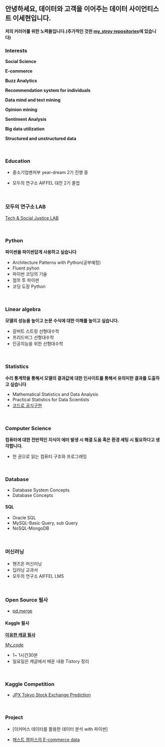 ## 안녕하세요, 데이터와 고객을 이어주는 데이터 사이언티스트 이세현입니다.

**저의 커러어를 위한 노력들입니다.(추가적인 것읜 [my_stroy repositories](https://github.com/qsdcfd/my_story)에 있습니다)**


### Interests

**Social Science**

**E-commerce**

**Buzz Analytics**

**Recommendation system for individuals**

**Data mind and text mining**

**Opinion mining**

**Sentiment Analysis**

**Big data utilization**

**Structured and unstructured data**

<br>

### Education

- 중소기업벤처부 year-dream 2기 진행 중

- 모두의 연구소 AIFFEL 대전 2기 졸업

<br>

### 모두의 연구소 LAB

[Tech & Social Justice LAB](https://modulabs-hub.oopy.io/c874757d-4a5b-431e-808b-324d2e0e786a)

<br>

### Python

**파이썬을 파이썬답게 사용하고 싶습니다**

- Architecture Patterns with Python(공부예정)
- Fluent pyhon
- 파이썬 코딩의 기술
- 점프 투 파이썬 
- 코딩 도장 Python


<br>

### Linear algebra

**모델의 성능을 높이고 논문 수식에 대한 이해를 높이고 싶습니다.**

- 갈버트 스트링 선형대수학
- 프리드버그 선형대수학
- 인공지능을 위한 선형대수학

<br>

### Statistics

**수리 통계학을 통해서 모델의 결과값에 대한 인사이트를 통해서 유의미한 결과를 도출하고 싶습니다**

- Mathematical Statistics and Data Analysis
- Practical Statistics for Data Scientists
- [코드로 공식구현](https://github.com/qsdcfd/Year-dream/tree/TIL/Theory/Math)
 
<br>

### Computer Science

**컴퓨터에 대한 전반적인 지식이 에러 발생 시 해결 도움 혹은 환경 세팅 시 필요하다고 생각합니다.**

- 한 권으로 읽는 컴퓨터 구조와 프로그래밍

<br>

### Database

- Database System Concepts
- Database Concepts

#### SQL

- Oracle SQL
- MySQL-Basic Query, sub Query
- NoSQL-MongoDB


<br>

### 머신러닝

- 핸즈온 머신러닝
- 딥러닝 교과서                             
- 모두의 연구소 AIFFEL LMS

<br>

### Open Source 필사

- [pd.merge](https://github.com/pandas-dev/pandas/blob/main/pandas/core/reshape/merge.py)


#### Kaggle 필사

**[이유한 캐글 필사](https://kaggle-kr.tistory.com/32)**


*[My_code](https://github.com/qsdcfd/kaggle)*

-  1~ 1시간30분
- 일요일은 캐글에서 배운 내용 Tistory 정리

<br>

### Kaggle Competition

- [JPX Tokyo Stock Exchange Prediction](https://www.kaggle.com/c/jpx-tokyo-stock-exchange-prediction)

<br>

### Project

- [이커머스 데이터를 활용한 데이터 분석 with 파이썬]

- [패스트 캠퍼스의 E-commerce data](https://github.com/qsdcfd/Data_Hackthon)


